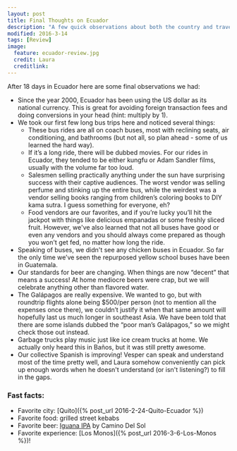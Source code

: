 ```yaml
---
layout: post
title: Final Thoughts on Ecuador
description: "A few quick observations about both the country and traveling after almost three weeks in Ecuador."
modified: 2016-3-14
tags: [Review]
image:
  feature: ecuador-review.jpg
  credit: Laura
  creditlink: 
---
```


After 18 days in Ecuador here are some final observations we had:

- Since the year 2000, Ecuador has been using the US dollar as its national currency. This is great for avoiding foreign transaction fees and doing conversions in your head (hint: multiply by 1).
- We took our first few long bus trips here and noticed several things:
    - These bus rides are all on coach buses, most with reclining seats, air conditioning, and bathrooms (but not all, so plan ahead - some of us learned the hard way).
    - If it’s a long ride, there will be dubbed movies. For our rides in Ecuador, they tended to be either kungfu or Adam Sandler films, usually with the volume far too loud.
    - Salesmen selling practically anything under the sun have surprising success with their captive audiences. The worst vendor was selling perfume and stinking up the entire bus, while the weirdest was a vendor selling books ranging from children’s coloring books to DIY kama sutra. I guess something for everyone, eh?
    - Food vendors are our favorites, and if you’re lucky you’ll hit the jackpot with things like delicious empanadas or some freshly sliced fruit. However, we've also learned that not all buses have good or even any vendors and you should always come prepared as though you won't get fed, no matter how long the ride.
- Speaking of buses, we didn't see any chicken buses in Ecuador. So far the only time we’ve seen the repurposed yellow school buses have been in Guatemala. 
- Our standards for beer are changing. When things are now “decent” that means a success! At home mediocre beers were crap, but we will celebrate anything other than flavored water.
- The Galápagos are really expensive. We wanted to go, but with roundtrip flights alone being $500/per person (not to mention all the expenses once there), we couldn’t justify it when that same amount will hopefully last us much longer in southeast Asia. We have been told that there are some islands dubbed the “poor man’s Galápagos,” so we might check those out instead.
- Garbage trucks play music just like ice cream trucks at home. We actually only heard this in Baños, but it was still pretty awesome.
- Our collective Spanish is improving! Vesper can speak and understand most of the time pretty well, and Laura somehow conveniently can pick up enough words when he doesn't understand (or isn't listening?) to fill in the gaps. 

### Fast facts:

- Favorite city: [Quito]({% post_url 2016-2-24-Quito-Ecuador %})
- Favorite food: grilled street kebabs
- Favorite beer: [Iguana IPA](https://untappd.com/b/camino-del-sol-iguana-i-p-a/689055) by Camino Del Sol
- Favorite experience: [Los Monos]({% post_url 2016-3-6-Los-Monos %})!
